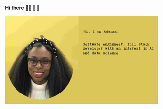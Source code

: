 ### Hi there 👋🏾 👩🏾‍

<img src="https://github.com/runnily/runnily/blob/main/imgonline-com-ua-CompressToSize-N03nR6getMP85mO.jpg?raw=true" alt="banner that says Monica Powell - software engineer, content creator and community organizer alongside a cartoon illustration of Monica">
